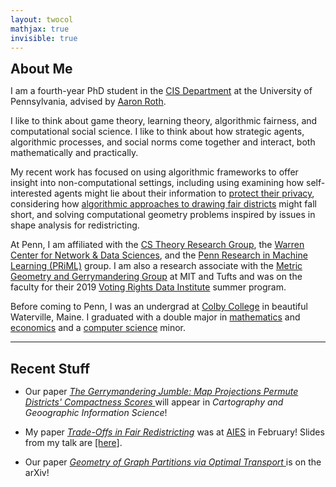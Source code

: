 ```yaml
---
layout: twocol
mathjax: true
invisible: true
---
```



<h2 style="margin-bottom: 10px; margin-top:10px" > About Me </h2>

I am a fourth-year PhD student in the [CIS Department](http://cis.upenn.edu) at the University of Pennsylvania, advised by [Aaron Roth](http://cis.upenn.edu/~aaroth). 


I like to think about game theory, learning theory, algorithmic fairness, and computational social science. I like to think about how strategic agents, algorithmic processes, and social norms come together and interact, both mathematically and practically.

My recent work has focused on using algorithmic frameworks to offer insight into non-computational settings, including using examining how self-interested agents might lie about their information to [protect their privacy](/blog/ec19-privacykbc), considering how [algorithmic approaches to drawing fair districts](/tradeoffs-fair-dist) might fall short, and solving computational geometry problems inspired by issues in shape analysis for redistricting.

At Penn, I am affiliated with the [CS Theory Research Group](http://theory.cis.upenn.edu/index.html), the [Warren Center for Network & Data Sciences](http://warrencenter.upenn.edu/), and the [Penn Research in Machine Learning (PRiML)](https://priml.upenn.edu/) group.  I am also a research associate with the [Metric Geometry and Gerrymandering Group](http://mggg.org) at MIT and Tufts and was on the faculty for their 2019 [Voting Rights Data Institute](https://gerrydata.org) summer program.


Before coming to Penn, I was an undergrad at [Colby College](http://colby.edu) in beautiful Waterville, Maine.  I graduated with a double major in [mathematics](http://colby.edu/math) and [economics](http://colby.edu/econ) and a [computer science](http://colby.edu/cs) minor.

---
<h2 style="margin-bottom: 15px" > Recent Stuff </h2>


- Our paper <i><a href="https://arxiv.org/abs/1905.03173" > The Gerrymandering Jumble: Map Projections Permute Districts' Compactness Scores </a></i> will appear in *Cartography and Geoographic Information Science*!


- My paper <i><a href="https://dl.acm.org/doi/abs/10.1145/3375627.3375802">Trade-Offs in Fair Redistricting</a></i> was at <a href="https://aies-conference.com">AIES</a> in February!  Slides from my talk are [[here]](/assets/slides/tradeoffs_aies.pptx).

- Our paper <i><a href="https://arxiv.org/abs/1910.09618" >Geometry of Graph Partitions via Optimal Transport </a></i> is on the arXiv!







